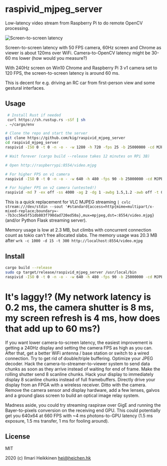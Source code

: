 # raspivid_mjpeg_server

Low-latency video stream from Raspberry Pi to do remote OpenCV processing.

![Screen-to-screen latency](https://github.com/kig/raspivid_mjpeg_server/raw/master/images/latency.jpg)

Screen-to-screen latency with 50 FPS camera, 60Hz screen and Chrome as viewer is about 120ms over WiFi. Camera-to-OpenCV latency might be 30-60 ms lower (how would you measure?)

With 240Hz screen on Win10 Chrome and Raspberry Pi 3 v1 camera set to 120 FPS, the screen-to-screen latency is around 60 ms.

This is decent for e.g. driving an RC car from first-person view and some gestural interfaces.

## Usage

```sh
 # Install Rust if needed
 curl https://sh.rustup.rs -sSf | sh
. ~/cargo/env 

# Clone the repo and start the server
git clone https://github.com/kig/raspivid_mjpeg_server
cd raspivid_mjpeg_server
raspivid -ISO 0 -t 0 -n -o - -w 1280 -h 720 -fps 25 -b 25000000 -cd MJPEG | cargo run --release

# Wait forever (cargo build --release takes 12 minutes on RPi 3B)

# Open http://raspberrypi:8554/video.mjpg

# For higher FPS on v1 camera
raspivid -ISO 0 -t 0 -n -o - -w 640 -h 480 -fps 90 -b 25000000 -cd MJPEG | cargo run --release

# For higher FPS on v2 camera (untested!)
raspivid -md 7 -ex off -ss 4000 -ag 2 -dg 1 -awbg 1.5,1.2 -awb off -t 0 -n -o - -w 640 -h 480 -fps 200 -b 25000000 -cd MJPEG | cargo run --release
```

This is a quick replacement for VLC MJPEG streaming `| cvlc stream:///dev/stdin --sout '#standard{access=http{mime=multipart/x-mixed-replace;boundary=--7b3cc56e5f51db803f790dad720ed50a},mux=mpjpeg,dst=:8554/video.mjpg}` (and/or Python Flask streaming server).

Memory usage is low at 2.3 MB, but climbs with concurrent connection count as tokio can't free allocated slabs. The memory usage was 20.3 MB after `wrk -c 1000 -d 15 -t 300 http://localhost:8554/video.mjpg`

## Install

```sh
cargo build --release
sudo cp target/release/raspivid_mjpeg_server /usr/local/bin
raspivid -ISO 0 -t 0 -n -o - -w 640 -h 480 -fps 90 -b 25000000 -cd MJPEG | raspivid_mjpeg_streamer
```

# It's laggy!? (My network latency is 0.2 ms, the camera shutter is 8 ms, my screen refresh is 4 ms, how does that add up to 60 ms?)

If you want lower camera-to-screen latency, the easiest improvement is getting a 240Hz display and setting the camera FPS as high as you can. After that, get a better WiFi antenna / base station or switch to a wired connection. Try to get rid of double/triple buffering. Optimize your JPEG decoder. Hack the camera-to-streamer-to-viewer system to send data chunks as soon as they arrive instead of waiting for end of frame. Make the rolling shutter send 8 scanline chunks. Hack your display to immediately display 8 scanline chunks instead of full framebuffers. Directly drive your display from an FPGA with a wireless receiver. Ditto with the camera. Remove the camera sensor and display hardware, add a few lenses, galvos and a ground glass screen to build an optical image relay system.

Madness aside, you could try streaming raspiraw over GigE and running the Bayer-to-pixels conversion on the receiving end GPU. This could potentially get you 640x64 at 660 FPS with ~4 ms photons-to-GPU latency (1.5 ms exposure, 1.5 ms transfer, 1 ms for fooling around).

## License

MIT

2020 (c) Ilmari Heikkinen <hei@heichen.hk>
